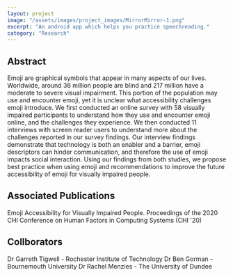```yaml
---
layout: project
image: "/assets/images/project_images/MirrorMirror-1.png"
excerpt: "An android app which helps you practice speechreading."
category: "Research"
---
```

## Abstract
Emoji are graphical symbols that appear in many aspects of our lives. Worldwide, around 36 million people are blind and 217 million have a moderate to severe visual impairment. This portion of the population may use and encounter emoji, yet it is unclear what accessibility challenges emoji introduce. We first conducted an online survey with 58 visually impaired participants to understand how they use and encounter emoji online, and the challenges they experience. We then conducted 11 interviews with screen reader users to understand more about the challenges reported in our survey findings. Our interview findings demonstrate that technology is both an enabler and a barrier, emoji descriptors can hinder communication, and therefore the use of emoji impacts social interaction. Using our findings from both studies, we propose best practice when using emoji and recommendations to improve the future accessibility of emoji for visually impaired people.

## Associated Publications
Emoji Accessibility for Visually Impaired People. Proceedings of the 2020 CHI Conference on Human Factors in Computing Systems (CHI '20)

## Collborators
Dr Garreth Tigwell - Rochester Institute of Technology
Dr Ben Gorman - Bournemouth University
Dr Rachel Menzies - The University of Dundee
